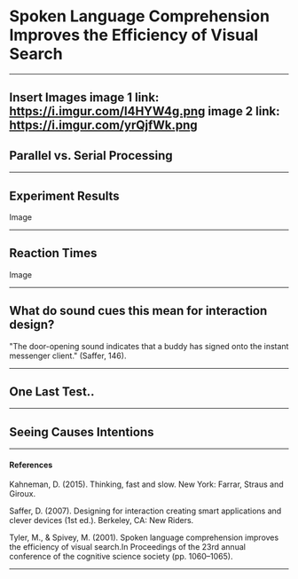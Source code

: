 # Spoken Language Comprehension Improves the Efficiency of Visual Search
---

Insert Images
image 1 link: https://i.imgur.com/l4HYW4g.png
image 2 link: https://i.imgur.com/yrQjfWk.png
---

## Parallel vs. Serial Processing

---

## Experiment Results
Image

---

## Reaction Times
Image

---

## What do sound cues this mean for interaction design?
"The door-opening sound indicates that a buddy has signed onto the instant messenger client." (Saffer, 146).

---

## One Last Test..

---

## Seeing Causes Intentions


---

#### References

Kahneman, D. (2015). Thinking, fast and slow. New York: Farrar, Straus and Giroux.

Saffer, D. (2007). Designing for interaction creating smart applications and clever devices (1st ed.). Berkeley, CA: New Riders.

Tyler, M., & Spivey, M. (2001). Spoken language comprehension improves the efficiency of visual search.In Proceedings of the 23rd annual conference of the cognitive science society (pp. 1060–1065).


---
